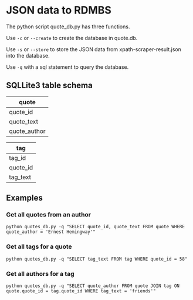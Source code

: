 # JSON data to RDMBS

The python script quote_db.py has three functions.

Use `-c` or `--create` to create the database in quote.db.

Use `-s` or `--store` to store the JSON data from xpath-scraper-result.json into the database.

Use `-q` with a sql statement to query the database.

## SQLLite3 table schema

| **quote**    |
|--------------|
| quote_id     |
| quote_text   |
| quote_author |

| **tag**  |
|----------|
| tag_id   |
| quote_id |
| tag_text |

## Examples

### Get all quotes from an author
`python quotes_db.py -q "SELECT quote_id, quote_text FROM quote WHERE quote_author = 'Ernest Hemingway'"`

### Get all tags for a quote
`python quotes_db.py -q "SELECT tag_text FROM tag WHERE quote_id = 58"`

### Get all authors for a tag
`python quotes_db.py -q "SELECT quote_author FROM quote JOIN tag ON quote.quote_id = tag.quote_id WHERE tag_text = 'friends'"`